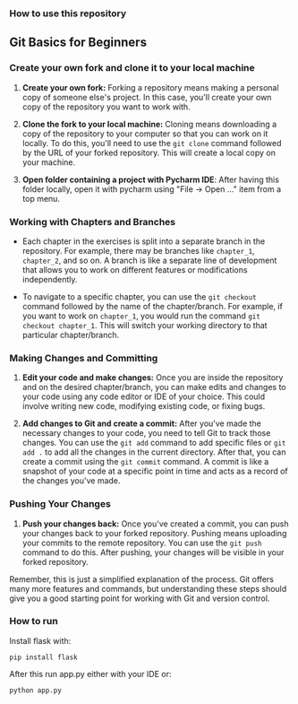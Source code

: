 ### How to use this repository
## Git Basics for Beginners

### Create your own fork and clone it to your local machine

1. **Create your own fork:** Forking a repository means making a personal copy of someone else's project. In this case, you'll create your own copy of the repository you want to work with.

2. **Clone the fork to your local machine:** Cloning means downloading a copy of the repository to your computer so that you can work on it locally. To do this, you'll need to use the `git clone` command followed by the URL of your forked repository. This will create a local copy on your machine.

3. **Open folder containing a project with Pycharm IDE**: After having this folder locally, open it with pycharm using "File -> Open ..." item from a top menu.

### Working with Chapters and Branches

- Each chapter in the exercises is split into a separate branch in the repository. For example, there may be branches like `chapter_1`, `chapter_2`, and so on. A branch is like a separate line of development that allows you to work on different features or modifications independently.

- To navigate to a specific chapter, you can use the `git checkout` command followed by the name of the chapter/branch. For example, if you want to work on `chapter_1`, you would run the command `git checkout chapter_1`. This will switch your working directory to that particular chapter/branch.

### Making Changes and Committing

1. **Edit your code and make changes:** Once you are inside the repository and on the desired chapter/branch, you can make edits and changes to your code using any code editor or IDE of your choice. This could involve writing new code, modifying existing code, or fixing bugs.

2. **Add changes to Git and create a commit:** After you've made the necessary changes to your code, you need to tell Git to track those changes. You can use the `git add` command to add specific files or `git add .` to add all the changes in the current directory. After that, you can create a commit using the `git commit` command. A commit is like a snapshot of your code at a specific point in time and acts as a record of the changes you've made.

### Pushing Your Changes

1. **Push your changes back:** Once you've created a commit, you can push your changes back to your forked repository. Pushing means uploading your commits to the remote repository. You can use the `git push` command to do this. After pushing, your changes will be visible in your forked repository.

Remember, this is just a simplified explanation of the process. Git offers many more features and commands, but understanding these steps should give you a good starting point for working with Git and version control.


### How to run
Install flask with:
```shell
pip install flask
```

After this run app.py either with your IDE or:
```shell
python app.py
```
